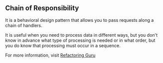 ## Chain of Responsibility

It is a behavioral design pattern that allows you to pass requests along a chain of handlers.

It is useful when you need to process data in different ways, but you don't know in advance what type of processing is needed or in what order, but you do know that processing must occur in a sequence.

For more information, visit [Refactoring Guru](https://refactoring.guru/es/design-patterns/chain-of-responsibility)
